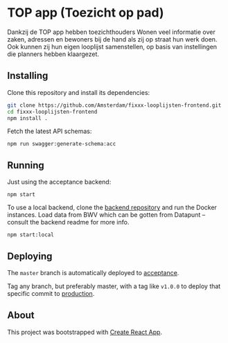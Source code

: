 # TOP app (Toezicht op pad)

Dankzij de TOP app hebben toezichthouders Wonen veel informatie over zaken, adressen en bewoners bij de hand als zij op
straat hun werk doen. Ook kunnen zij hun eigen looplijst samenstellen, op basis van instellingen die planners hebben
klaargezet.

## Installing

Clone this repository and install its dependencies:

```bash
git clone https://github.com/Amsterdam/fixxx-looplijsten-frontend.git
cd fixxx-looplijsten-frontend
npm install .
```

Fetch the latest API schemas:

```
npm run swagger:generate-schema:acc
```

## Running

Just using the acceptance backend:

```
npm start
````

To use a local backend, clone the [backend repository](https://github.com/Amsterdam/fixxx-looplijsten-backend) and run
the Docker instances. Load data from BWV which can be gotten from Datapunt – consult the backend readme for more info.

```
npm start:local
````

## Deploying

The `master` branch is automatically deployed to [acceptance](https://acc.top.amsterdam.nl/).

Tag any branch, but preferably master, with a tag like `v1.0.0` to deploy that specific commit
to [production](https://top.amsterdam.nl/).

## About

This project was bootstrapped with [Create React App](https://github.com/facebook/create-react-app).

